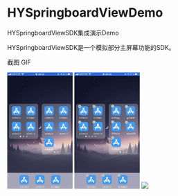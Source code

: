 # HYSpringboardViewDemo

HYSpringboardViewSDK集成演示Demo

HYSpringboardViewSDK是一个模拟部分主屏幕功能的SDK。

截图 GIF
<div>
	<img width="30%" src="https://github.com/aixinchao/HYSpringboardViewDemo/blob/main/IMG_0364.jpg"/>
	<img width="30%" src="https://github.com/aixinchao/HYSpringboardViewDemo/blob/main/IMG_0365.jpg"/>
	<img width="30%" src="https://github.com/aixinchao/HYSpringboardViewDemo/blob/main/RPReplay_Final1655775317.gif"/>
</div>
